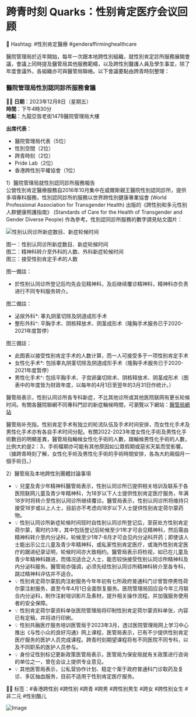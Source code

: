 # 跨青时刻 Quarks：性别肯定医疗会议回顾

🏥 Hashtag: #性別肯定醫療 #genderaffirminghealthcare 

醫院管理局於近年開始，每年一次跟本地跨性別組織，就性別肯定診所服務展開會議，會議上同時提及醫管局其他服務範疇，以及跨性別醫護人員及學生事宜，除了年度會議外，各組織亦可與醫管局聯絡。以下會議要點由跨青時刻整理：

### 醫院管理局性別認同診所服務會議
🏳️‍⚧️ **日期**：2023年12月8日（星期五）  
**時間**：下午4時30分  
**地點**：九龍亞皆老街147B醫院管理局大樓  

**出席代表**：
- 醫院管理局代表（5位）
- 性別空間（2位）
- 跨青時刻（2位）
- Pride Lab（2位）
- 香港跨性別平權協會（1位）

1）醫院管理局就性別認同診所服務報告  
公營性別肯定醫療服務自2016年10月集中在威爾斯親王醫院性別認同診所，提供多項專科服務，性別認同診所的服務以世界跨性別健康專業協會 (World Professional Association for Transgender Health) 出版的《跨性别和多元性别人群健康照護指南》 (Standards of Care for the Health of Transgender and Gender Diverse People) 作為參考。性別認同診所服務的數字請見帖文圖片：

![性别认同诊所新症数目、新症轮候时间](https://scontent-sjc3-1.cdninstagram.com/v/t51.29350-15/412147833_1409324323017105_7972673548353688274_n.jpg?stp=dst-jpg_e35_s1080x1080_tt6&_nc_ht=scontent-sjc3-1.cdninstagram.com&_nc_cat=109&_nc_oc=Q6cZ2AFfkh3HuLrzk8szTEzSY0UzKHnVSI4Ai7Wv28lJvEa4mNg_v8C8y42fC54CmV-AzvU&_nc_ohc=ji41LWxrd2AQ7kNvgETCDBN&_nc_gid=9de7cf29aff34bbc97ff993c8a4d5b87&edm=ANTKIIoBAAAA&ccb=7-5&oh=00_AYCGa-uNDNwyReIbTqxy5Dj-djQ1AbKfNuzRae96hxAp0A&oe=67C51787&_nc_sid=d885a2)

图一：性别认同诊所新症数目、新症轮候时间  
图二：精神科转介至外科的人数、外科新症轮候时间  
图三：接受性别肯定手术的人数  

图一備註：
- 於性别认同诊所登记后均先会见精神科，及后继续覆诊精神科，精神科亦负责进行不同专科服务转介。

图二備註：
- 泌尿外科*: 睾丸阴茎切除及阴道成形手术
- 整形外科^: 平胸手术、阴核释放术、阴茎成形术（隆胸手术服务已于2020-2021年度暂停）

图三備註：
- 此图表以接受性别肯定手术的人数计算，而一人可接受多于一项性别肯定手术
- 女性化手术*: 包括睾丸阴茎切除及阴道成形手术（隆胸手术服务已于2020-2021年度暂停）
- 男性化手术^: 包括平胸手术、子宫卵巢切除术、阴核释放术、阴茎成形术（图表中的年度皆为财政年度，以每年的4月1日至翌年的3月31日作统计。）

醫管局表示，性别认同诊所各专科新症，不比其他诊所或其他医院联网有更长轮候时间。有關各醫院聯網不同專科門診的新症輪候時間，可瀏覽以下網站：[醫管局網站](https://www.ha.org.hk/visitor/ha_visitor_index.asp?Content_ID=214197&Lang=CHIB5&Dimension=100&Parent_ID=10053)

醫管局补充指，性别肯定手术有独立的轮流队伍及手术时间安排，而女性化手术及男性化手术亦有各自手术时间分配。有關2022-2023年度女性化手術及男性化手術數目的明顯差異，醫管局指輪候女性化手術的人數，跟輪候男性化手術的人數，比例大約是2：3，手術檔期亦可能有其他原因如公眾假期或惡劣天氣而受影響。（據跨青時刻了解，女性化手術及男性化手術的手術時間安排，各為大約兩個月一個手術日。）

2）醫管局及本地跨性別團體討論事項
- 💡 兒童及青少年精神科醫管局表示，性别认同诊所已提供相关培训及联系于各医院联网儿童及青少年精神科，为18岁以下人士提供性别肯定医疗服务，年满18岁时将转介至性别认同诊所继续覆诊。醫管局表示，性别认同诊所将维持只接受18岁或以上人士，目前亦不考虑向18岁以下人士提供性别肯定荷尔蒙药物。
- 💡 性别认同诊所新症轮候时间现时自性别认同诊所登记后，至获处方性别肯定荷尔蒙，需时约3年，其中包括登记后轮候至少1年才可会见精神科，然后需由精神科转介至内分泌科，轮候至少1年7-8月才可会见内分泌科开药；即使该人士能出示公立儿童及青少年精神科，或私家性别肯定医疗，或海外性别肯定医疗的跟进纪录证明，轮候时间亦大致相约。醫管局表示将检视，如已在儿童及青少年精神科跟进，而情况适合之人士，能否较快接受性别认同诊所精神科及内分泌科服务。醫管局亦强调，必须先经性别认同诊所精神科转介至各专科，跳过精神科评估并不适合。
- 💡 性别肯定荷尔蒙肌肉注射服务今年年初有七所政府普通科门诊曾暂停男性荷尔蒙注射服务，直至今年4月1日全面恢复服务。医院管理局回应自今年三月联合内分泌科，制作注射培训影片及素材，提升相关操作流程，并加强服务使用者的安全保障。
- 💡 性别肯定荷尔蒙资料单张医院管理局将印制性别肯定荷尔蒙资料单张，内容已有定稿，并将进行印刷。
- 💡 性别共融医疗服务培训医管局于2023年3月，透过医院管理局网上学习中心推出《与性小众的良好沟通》网上课程，医管局表示，已有不少提供性别肯定医疗服务的医护人员完成课程。跨青时刻期望课程将有不同医院不同专科，以及不同职系的医护人员参与。
- 💡 身份证性别标记更新政策医管局表示，医管局为保安局就有关政策进行咨询的单位之一，曾在会议上提供专业意见。
- 💡 其他医管局表示，公私营协作计划、稳定个案于政府普通科门诊取药及复诊、多区抽血服务，目前不适用于性别肯定医疗服务。

🏳️‍⚧️ 标签：#香港跨性别 #跨性别 #跨青 #跨男 #跨性别男生 #跨女 #跨性别女生 #非二元 #性别酷儿 

![Image](https://scontent-sjc3-1.cdninstagram.com/v/t51.2885-15/472602590_18037503338426352_8980010483586091885_n.jpg?stp=dst-jpg_e35_p1080x1080_sh0.08_tt6&_nc_ht=scontent-sjc3-1.cdninstagram.com&_nc_cat=100&_nc_oc=Q6cZ2AHdQRX_ZMxmrxobuygeyO9FC__zSp8f0z_NdMhK3Iec-8RG5F8H5zX1EuTlzn6Htvg&_nc_ohc=alqKmcmyDEwQ7kNvgGVWYfZ&_nc_gid=709a5b977dc941938a4ecd346295b95b&edm=APU89FABAAAA&ccb=7-5&oh=00_AYDuhu4IOTb7C2ZDaBWK38JbDSjufm35H6hiVrFxTsSzBg&oe=67C5202E&_nc_sid=bc0c2c)